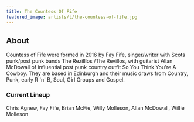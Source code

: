 ```yaml
---
title: The Countess Of Fife
featured_image: artists/t/the-countess-of-fife.jpg
---
```

## About

Countess of Fife were formed in 2016 by Fay Fife, singer/writer with Scots punk/post punk bands The Rezilllos /The Revillos, with guitarist Allan McDowall of influential post punk country outfit So You Think You're A Cowboy. They are based in Edinburgh and their music draws from Country, Punk, early R 'n' B, Soul, Girl Groups and Gospel.

### Current Lineup

Chris Agnew, Fay Fife, Brian McFie, Willy Molleson, Allan McDowall, Willie Molleson

